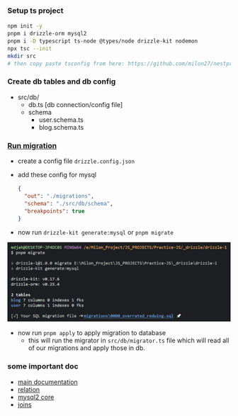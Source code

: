 ### Setup ts project

```bash
npm init -y
pnpm i drizzle-orm mysql2
pnpm i -D typescript ts-node @types/node drizzle-kit nodemon
npx tsc --init
mkdir src
# then copy paste tsconfig from here: https://github.com/milon27/nestpress/blob/master/tsconfig.json
```

### Create db tables and db config

- src/db/
  - db.ts [db connection/config file]
  - schema
    - user.schema.ts
    - blog.schema.ts

### [Run migration](https://github.com/drizzle-team/drizzle-kit-mirror)

- create a config file `drizzle.config.json`
- add these config for mysql

  ```json
  {
    "out": "./migrations",
    "schema": "./src/db/schema",
    "breakpoints": true
  }
  ```

- now run `drizzle-kit generate:mysql` or `pnpm migrate`

![migration result](images/migration.png)

- now run `pnpm apply` to apply migration to database
  - this will run the migrator in `src/db/migrator.ts` file which will read all of our migrations and apply those in db.

### some important doc

- [main documentation](https://orm.drizzle.team/)
- [relation](https://orm.drizzle.team/docs/rqb)
- [mysql2 core](https://github.com/drizzle-team/drizzle-orm/blob/main/drizzle-orm/src/mysql-core/README.md)
- [joins](https://github.com/drizzle-team/drizzle-orm/blob/main/docs/joins.md)

